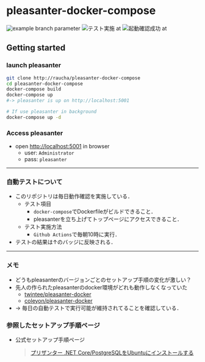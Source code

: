 # pleasanter-docker-compose

![example branch parameter](https://github.com/raucha/pleasanter-docker-compose/actions/workflows/build-and-connection-test.yml/badge.svg)
![テスト実施 at](https://byob.yarr.is/raucha/pleasanter-docker-compose/time)
![起動確認成功 at](https://byob.yarr.is/raucha/pleasanter-docker-compose/suc_time)

## Getting started

### launch pleasanter

```bash
git clone http://raucha/pleasanter-docker-compose
cd pleasanter-docker-compose
docker-compose build
docker-compose up
#-> pleasanter is up on http://localhost:5001

# If use pleasanter in background
docker-compose up -d
```

### Access pleasanter

- open [http://localhost:5001](http://localhost:5001) in browser
  - user: `Administrator`
  - pass: `pleasanter`

---

### 自動テストについて

- このリポジトリは毎日動作確認を実施している．
  - テスト項目
    - `docker-compose`でDockerfileがビルドできること．
    - pleasanterを立ち上げてトップページにアクセスできること．
  - テスト実施方法
    - `Github Actions`で毎朝10時に実行．
- テストの結果は↑のバッジに反映される．

---

### メモ

- どうもpleasanterのバージョンごとのセットアップ手順の変化が激しい？
- 先人の作られたpleasanterのdocker環境がどれも動作しなくなっていた
  - [twintee/pleasanter-docker](https://github.com/twintee/pleasanter-docker)
  - [coleyon/pleasanter-docker](https://github.com/coleyon/pleasanter-docker)
- → 毎日の自動テストで実行可能が維持されてることを確認している．


### 参照したセットアップ手順ページ

- 公式セットアップ手順ページ
  > [プリザンター .NET Core/PostgreSQLをUbuntuにインストールする](https://pleasanter.org/manual/install-ubuntu-postgresql)
